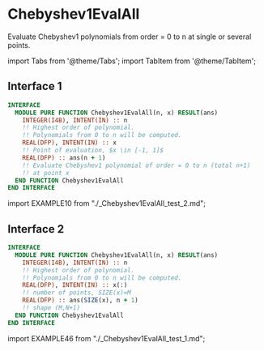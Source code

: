 # Chebyshev1EvalAll

Evaluate Chebyshev1 polynomials from order = 0 to n at single or several points.

import Tabs from '@theme/Tabs';
import TabItem from '@theme/TabItem';

## Interface 1

<Tabs>
<TabItem value="interface" label="܀ Interface" default>

```fortran
INTERFACE
  MODULE PURE FUNCTION Chebyshev1EvalAll(n, x) RESULT(ans)
    INTEGER(I4B), INTENT(IN) :: n
    !! Highest order of polynomial.
    !! Polynomials from 0 to n will be computed.
    REAL(DFP), INTENT(IN) :: x
    !! Point of evaluation, $x \in [-1, 1]$
    REAL(DFP) :: ans(n + 1)
    !! Evaluate Chebyshev1 polynomial of order = 0 to n (total n+1)
    !! at point x
  END FUNCTION Chebyshev1EvalAll
END INTERFACE
```

</TabItem>

<TabItem value="example" label="️܀ See example">

import EXAMPLE10 from "./_Chebyshev1EvalAll_test_2.md";

<EXAMPLE10 />

</TabItem>

<TabItem value="close" label="↢ ">

</TabItem>
</Tabs>

## Interface 2

<Tabs>
<TabItem value="interface" label="܀ Interface" default>

```fortran
INTERFACE
  MODULE PURE FUNCTION Chebyshev1EvalAll(n, x) RESULT(ans)
    INTEGER(I4B), INTENT(IN) :: n
    !! Highest order of polynomial.
    !! Polynomials from 0 to n will be computed.
    REAL(DFP), INTENT(IN) :: x(:)
    !! number of points, SIZE(x)=M
    REAL(DFP) :: ans(SIZE(x), n + 1)
    !! shape (M,N+1)
  END FUNCTION Chebyshev1EvalAll
END INTERFACE
```

</TabItem>

<TabItem value="example" label="️܀ See example">

import EXAMPLE46 from "./_Chebyshev1EvalAll_test_1.md";

<EXAMPLE46 />

</TabItem>

<TabItem value="close" label="↢ ">

</TabItem>
</Tabs>

